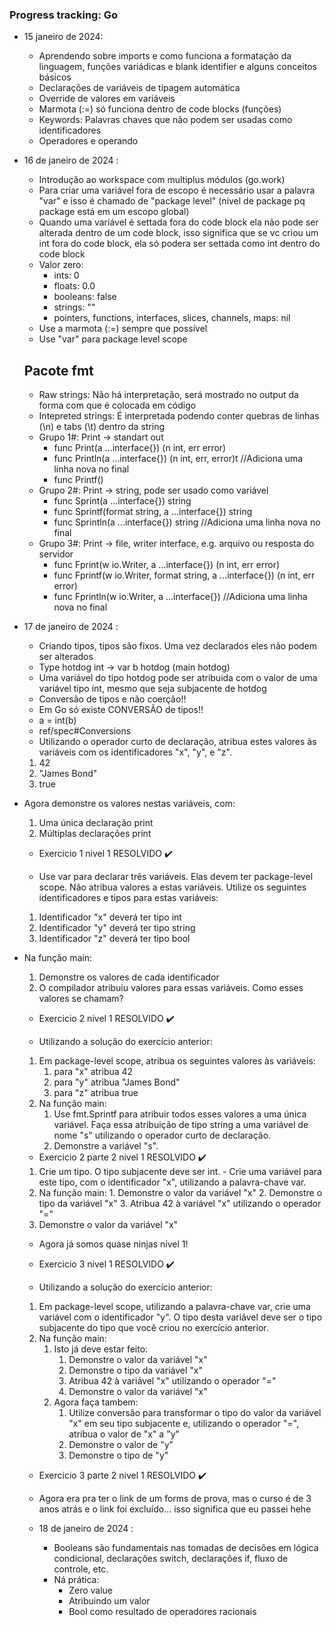 ### Progress tracking: Go

 - 15 janeiro de 2024:
	 - Aprendendo sobre imports e como funciona a formatação da linguagem, funções variádicas e blank identifier e alguns conceitos básicos
	 - Declarações de variáveis de tipagem automática
   - Override de valores em variáveis
   - Marmota (:=) só funciona dentro de code blocks (funções)
   - Keywords: Palavras chaves que não podem ser usadas como identificadores
   - Operadores e operando

 - 16 de janeiro de 2024 :
    - Introdução ao workspace com multiplus módulos (go.work)
    - Para criar uma variável fora de escopo é necessário usar a palavra "var" e isso é chamado de "package level" (nivel de package pq package está em um escopo global)
    - Quando uma variável é settada fora do code block ela não pode ser alterada dentro de um code block, isso significa que se vc criou um int fora do code block, ela só podera ser settada como int dentro do code block
    - Valor zero:
      - ints: 0
      - floats: 0.0
      - booleans: false
      - strings: ""
      - pointers, functions, interfaces, slices, channels, maps: nil
    - Use a marmota (:=) sempre que possível
    - Use "var" para package level scope
    ## Pacote fmt
    - Raw strings: Não há interpretação, será mostrado no output da forma com que é colocada em código
    - Intepreted strings: É interpretada podendo conter quebras de linhas (\n) e tabs (\t) dentro da string
    - Grupo 1#: Print -> standart out
      - func Print(a ...interface{}) (n int, err error)
      - func Println(a ...interface{}) (n int, err, error)t //Adiciona uma linha nova no final
      - func Printf()
    - Grupo 2#: Print -> string, pode ser usado como variável
      - func Sprint(a ...interface{}) string
      - func Sprintf(format string, a ...interface{}) string
      - func Sprintln(a ...interface{}) string //Adiciona uma linha nova no final
    - Grupo 3#: Print -> file, writer interface, e.g. arquivo ou resposta do servidor
      - func Fprint(w io.Writer, a ...interface{}) (n int, err error)
      - func Fprintf(w io.Writer, format string, a ...interface{}) (n int, err error)
      - func Fprintln(w io.Writer, a ...interface{}) //Adiciona uma linha nova no final

 - 17 de janeiro de 2024 :
    - Criando tipos, tipos são fixos. Uma vez declarados eles não podem ser alterados
    - Type hotdog int -> var b hotdog (main hotdog)
    - Uma variável do tipo hotdog pode ser atribuida com o valor de uma variável tipo int, mesmo que seja subjacente de hotdog
    - Conversão de tipos e não coerção!!
    - Em Go só existe CONVERSÃO de tipos!!
    - a = int(b)
    - ref/spec#Conversions
    - Utilizando o operador curto de declaração, atribua estes valores às variáveis com os identificadores "x", "y", e "z".
    1. 42
    2. "James Bond"
    3. true
- Agora demonstre os valores nestas variáveis, com:
    1. Uma única declaração print
    2. Múltiplas declarações print
    - Exercicio 1 nivel 1 RESOLVIDO ✔️

    - Use var para declarar três variáveis. Elas devem ter package-level scope. Não atribua valores a estas variáveis. Utilize os seguintes identificadores e tipos para estas variáveis:
    1. Identificador "x" deverá ter tipo int
    2. Identificador "y" deverá ter tipo string
    3. Identificador "z" deverá ter tipo bool
- Na função main:
    1. Demonstre os valores de cada identificador
    2. O compilador atribuiu valores para essas variáveis. Como esses valores se chamam?
    - Exercicio 2 nivel 1 RESOLVIDO ✔️

    - Utilizando a solução do exercício anterior:
    1. Em package-level scope, atribua os seguintes valores às variáveis:
        1. para "x" atribua 42
        2. para "y" atribua "James Bond"
        3. para "z" atribua true
    2. Na função main:
        1. Use fmt.Sprintf para atribuir todos esses valores a uma única variável. Faça essa atribuição de tipo string a uma variável de nome "s" utilizando o operador curto de declaração.
        2. Demonstre a variável "s".
    - Exercicio 2 parte 2 nivel 1 RESOLVIDO ✔️

    1. Crie um tipo. O tipo subjacente deve ser int.
      - Crie uma variável para este tipo, com o identificador "x", utilizando a palavra-chave var.
    2. Na função main:
      1. Demonstre o valor da variável "x"
      2. Demonstre o tipo da variável "x"
      3. Atribua 42 à variável "x" utilizando o operador "="
    4. Demonstre o valor da variável "x"
    - Agora já somos quase ninjas nível 1!
    - Exercicio 3 nivel 1 RESOLVIDO ✔️

    - Utilizando a solução do exercício anterior:
    1. Em package-level scope, utilizando a palavra-chave var, crie uma variável com o identificador "y". O tipo desta variável deve ser o tipo subjacente do tipo que você criou no exercício anterior.
    2. Na função main:
        1. Isto já deve estar feito:
            1. Demonstre o valor da variável "x"
            2. Demonstre o tipo da variável "x"
            3. Atribua 42 à variável "x" utilizando o operador "="
            4. Demonstre o valor da variável "x"
        2. Agora faça tambem:
            1. Utilize conversão para transformar o tipo do valor da variável "x" em seu tipo subjacente e, utilizando o operador "=", atribua o valor de "x" a "y"
            2. Demonstre o valor de "y"
            3. Demonstre o tipo de "y"
     - Exercicio 3 parte 2 nivel 1 RESOLVIDO ✔️

     - Agora era pra ter o link de um forms de prova, mas o curso é de 3 anos atrás e o link foi excluído... isso significa que eu passei hehe

  - 18 de janeiro de 2024 :
    - Booleans são fundamentais nas tomadas de decisões em lógica condicional, declarações switch, declarações if, fluxo de controle, etc.
    - Ná prática:
      - Zero value
      - Atribuindo um valor
      - Bool como resultado de operadores racionais